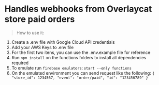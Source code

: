 # Handles webhooks from Overlaycat store paid orders
> How to use it:
1. Create a .env file with Google Cloud API credentials
2. Add your AWS Keys to .env file
3. For the first two itens, you can use the .env.example file for reference 
4. Run `npm install` on the functions folders to install all dependencies required
5. To emulate run `firebase emulators:start --only functions`
6. On the emulated environment you can send request like the following:
`
{
    "store_id": 1234567,
    "event": "order/paid",
    "id": "123456789"
}
`
